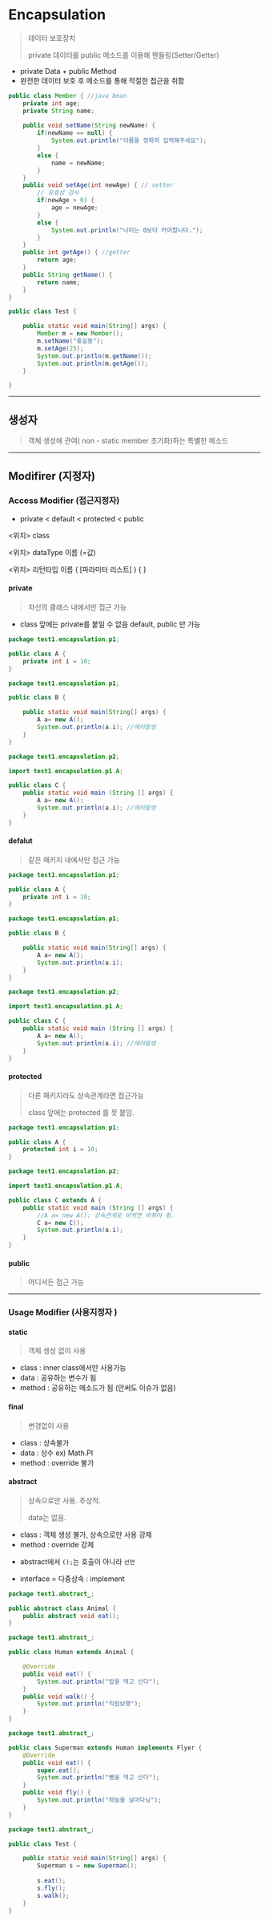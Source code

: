 # Encapsulation

> 데이터 보호장치
>
> private 데이터를 public 메소드를 이용해 핸들링(Setter/Getter)

* private Data + public Method 
* 완전한 데이터 보호 후 메소드를 통해 적절한 접근을 취함

```java
public class Member { //java bean
	private int age;
	private String name;
	
	public void setName(String newName) {
		if(newName == null) {
			System.out.println("이름을 정확히 입력해주세요");
		}
		else {
			name = newName;
		}
	}
	public void setAge(int newAge) { // setter
		// 유효성 검사
		if(newAge > 0) {
			age = newAge;
		}
		else {
			System.out.println("나이는 0보다 커야합니다.");
		}
	}
	public int getAge() { //getter
		return age;
	}
	public String getName() {
		return name;
	}
}
```

```java
public class Test {

	public static void main(String[] args) {
		Member m = new Member();
		m.setName("홍길동");
		m.setAge(25);
		System.out.println(m.getName());
		System.out.println(m.getAge());
	}

}

```

---

## 생성자

> 객체 생성에 관여( non - static member 초기화)하는 특별한 메소드

---

## Modifirer (지정자)

### Access Modifier (접근지정자)

* private < default < protected < public

<위치> class

<위치> dataType 이름 (=값)

 <위치> 리턴타입 이름 ( [파라미터 리스트] ) { }

#### private

> 자신의 클래스 내에서만 접근 가능

* class 앞에는 private를 붙일 수 없음 default, public 만 가능

```java
package test1.encapsulation.p1;

public class A {
	private int i = 10;
}
```

```java
package test1.encapsulation.p1;

public class B {

	public static void main(String[] args) {
		A a= new A();
		System.out.println(a.i); //에러발생
	}
}
```

```java
package test1.encapsulation.p2;

import test1.encapsulation.p1.A;

public class C {
	public static void main (String [] args) {
		A a= new A();
		System.out.println(a.i); //에러발생
	}
}
```



#### defalut

> 같은 패키지 내에서만 접근 가능

```java
package test1.encapsulation.p1;

public class A {
	private int i = 10;
}
```

```java
package test1.encapsulation.p1;

public class B {

	public static void main(String[] args) {
		A a= new A();
		System.out.println(a.i); 
	}
}
```

```java
package test1.encapsulation.p2;

import test1.encapsulation.p1.A;

public class C {
	public static void main (String [] args) {
		A a= new A();
		System.out.println(a.i); //에러발생
	}
}
```





#### protected

> 다른 패키지라도 상속관계라면 접근가능
>
> class 앞에는 protected 를 못 붙임. 

```JAVA
package test1.encapsulation.p1;

public class A {
	protected int i = 10;
}
```

```java
package test1.encapsulation.p2;

import test1.encapsulation.p1.A;

public class C extends A {
	public static void main (String [] args) {
        //A a= new A(); 상속관계로 바뀌면 바꿔야 함.
		C a= new C();
		System.out.println(a.i);	
	}
}
```



#### public

> 어디서든 접근 가능

---

### Usage Modifier (사용지정자 )

#### static

> 객체 생성 없이 사용

* class : inner class에서만 사용가능
* data : 공유하는 변수가 됨
* method : 공유하는 메소드가 됨 (안써도 이슈가 없음)

#### final

> 변경없이 사용

* class : 상속불가
* data : 상수 ex) Math.PI
* method : override 불가 

#### abstract

> 상속으로만 사용. 추상적.
>
> data는 없음.

* class : 객체 생성 불가,  상속으로만 사용 강제
* method : override 강제  

- abstract에서 `();`는 호출이 아니라 `선언`

* interface = 다중상속 : implement 

```java
package test1.abstract_;

public abstract class Animal {
	public abstract void eat();
}
```

```java
package test1.abstract_;

public class Human extends Animal {

	@Override
	public void eat() {
		System.out.println("밥을 먹고 산다");
	}
	public void walk() {
		System.out.println("직립보행");
	}
}
```

```java
package test1.abstract_;

public class Superman extends Human implements Flyer {
	@Override
	public void eat() {
		super.eat();
		System.out.println("빵을 먹고 산다");
	}
	public void fly() {
		System.out.println("하늘을 날아다님");
	}
}
```

```java
package test1.abstract_;

public class Test {

	public static void main(String[] args) {
		Superman s = new Superman();
		
		s.eat();
		s.fly();
		s.walk();
	}
}
```















